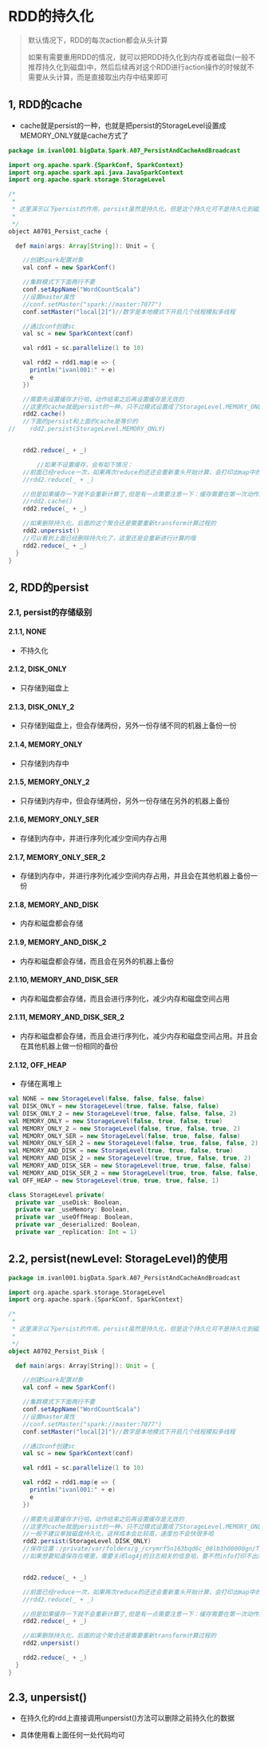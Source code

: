 # RDD的持久化

> 默认情况下，RDD的每次action都会从头计算
>
> 如果有需要重用RDD的情况，就可以把RDD持久化到内存或者磁盘(一般不推荐持久化到磁盘)中，然后后续再对这个RDD进行action操作的时候就不需要从头计算，而是直接取出内存中结果即可



## 1, RDD的cache

* cache就是persist的一种，也就是把persist的StorageLevel设置成MEMORY_ONLY就是cache方式了

```java
package im.ivanl001.bigData.Spark.A07_PersistAndCacheAndBroadcast

import org.apache.spark.{SparkConf, SparkContext}
import org.apache.spark.api.java.JavaSparkContext
import org.apache.spark.storage.StorageLevel

/*
 *
 * 这里演示以下persist的作用，persist虽然是持久化，但是这个持久化可不是持久化到磁盘，persist有模式的说法，可以指定内存模式，磁盘模式等等
 *
 */
object A0701_Persist_cache {

  def main(args: Array[String]): Unit = {

    //创建Spark配置对象
    val conf = new SparkConf()

    //集群模式下下面两行不要
    conf.setAppName("WordCountScala")
    //设置master属性
    //conf.setMaster("spark://master:7077")
    conf.setMaster("local[2]")//数字是本地模式下开启几个线程模拟多线程

    //通过conf创建sc
    val sc = new SparkContext(conf)

    val rdd1 = sc.parallelize(1 to 10)

    val rdd2 = rdd1.map(e => {
      println("ivanl001:" + e)
      e
    })

    //需要先设置缓存才行哈，动作结束之后再设置缓存是无效的
    //这里的cache就是persist的一种，只不过模式设置成了StorageLevel.MEMORY_ONLY
    rdd2.cache()
    //下面的persist和上面的cache是等价的
//    rdd2.persist(StorageLevel.MEMORY_ONLY)


    rdd2.reduce(_ + _)

		//如果不设置缓存，会有如下情况：
    //前面已经reduce一次，如果再次reduce的还还会重新重头开始计算，会打印出map中的那些打印的
    //rdd2.reduce(_ + _)

    //但是如果缓存一下就不会重新计算了,但是有一点需要注意一下：缓存需要在第一次动作之前缓存哈，存在下面是❌的
    //rdd2.cache()
    rdd2.reduce(_ + _)

    //如果删除持久化，后面的这个聚合还是需要重新transform计算过程的
    rdd2.unpersist()
    //可以看到上面已经删除持久化了，这里还是会重新进行计算的哦
    rdd2.reduce(_ + _)
  }
}
```





## 2, RDD的persist

### 2.1, persist的存储级别

#### 2.1.1, NONE

* 不持久化

#### 2.1.2, DISK_ONLY

* 只存储到磁盘上

#### 2.1.3, DISK_ONLY_2

* 只存储到磁盘上，但会存储两份，另外一份存储不同的机器上备份一份

#### 2.1.4, MEMORY_ONLY

* 只存储到内存中

#### 2.1.5, MEMORY_ONLY_2

* 只存储到内存中，但会存储两份，另外一份存储在另外的机器上备份

#### 2.1.6, MEMORY_ONLY_SER

* 存储到内存中，并进行序列化减少空间内存占用

#### 2.1.7, MEMORY_ONLY_SER_2

* 存储到内存中，并进行序列化减少空间内存占用，并且会在其他机器上备份一份

#### 2.1.8, MEMORY_AND_DISK

* 内存和磁盘都会存储

#### 2.1.9, MEMORY_AND_DISK_2

* 内存和磁盘都会存储，而且会在另外的机器上备份

#### 2.1.10, MEMORY_AND_DISK_SER

* 内存和磁盘都会存储，而且会进行序列化，减少内存和磁盘空间占用

#### 2.1.11, MEMORY_AND_DISK_SER_2

* 内存和磁盘都会存储，而且会进行序列化，减少内存和磁盘空间占用。并且会在其他机器上做一份相同的备份

#### 2.1.12, OFF_HEAP

* 存储在离堆上



```scala
val NONE = new StorageLevel(false, false, false, false)
val DISK_ONLY = new StorageLevel(true, false, false, false)
val DISK_ONLY_2 = new StorageLevel(true, false, false, false, 2)
val MEMORY_ONLY = new StorageLevel(false, true, false, true)
val MEMORY_ONLY_2 = new StorageLevel(false, true, false, true, 2)
val MEMORY_ONLY_SER = new StorageLevel(false, true, false, false)
val MEMORY_ONLY_SER_2 = new StorageLevel(false, true, false, false, 2)
val MEMORY_AND_DISK = new StorageLevel(true, true, false, true)
val MEMORY_AND_DISK_2 = new StorageLevel(true, true, false, true, 2)
val MEMORY_AND_DISK_SER = new StorageLevel(true, true, false, false)
val MEMORY_AND_DISK_SER_2 = new StorageLevel(true, true, false, false, 2)
val OFF_HEAP = new StorageLevel(true, true, true, false, 1)

class StorageLevel private(
  private var _useDisk: Boolean,
  private var _useMemory: Boolean,
  private var _useOffHeap: Boolean,
  private var _deserialized: Boolean,
  private var _replication: Int = 1)
```



## 2.2, persist(newLevel: StorageLevel)的使用

```scala
package im.ivanl001.bigData.Spark.A07_PersistAndCacheAndBroadcast

import org.apache.spark.storage.StorageLevel
import org.apache.spark.{SparkConf, SparkContext}

/*
 *
 * 这里演示以下persist的作用，persist虽然是持久化，但是这个持久化可不是持久化到磁盘，persist有模式到说法，可以指定内存模式，磁盘模式等等
 *
 */
object A0702_Persist_Disk {

  def main(args: Array[String]): Unit = {

    //创建Spark配置对象
    val conf = new SparkConf()

    //集群模式下下面两行不要
    conf.setAppName("WordCountScala")
    //设置master属性
    //conf.setMaster("spark://master:7077")
    conf.setMaster("local[2]")//数字是本地模式下开启几个线程模拟多线程

    //通过conf创建sc
    val sc = new SparkContext(conf)

    val rdd1 = sc.parallelize(1 to 10)

    val rdd2 = rdd1.map(e => {
      println("ivanl001:" + e)
      e
    })

    //需要先设置缓存才行哈，动作结束之后再设置缓存是无效的
    //这里的cache就是persist的一种，只不过模式设置成了StorageLevel.MEMORY_ONLY
    //一般不建议单独磁盘持久化，这样成本会比较高，速度也不会快很多哈
    rdd2.persist(StorageLevel.DISK_ONLY)
    //保存位置：/private/var/folders/g_/crymrf5n163bqd6c_08lb3h00000gn/T/blockmgr-21f661bf-70df-426c-8fb6-09a14f3269e9
    //如果想要知道保存在哪里，需要关闭log4j的日志相关的信息哈，要不然info打印不出来，也就看不到了


    rdd2.reduce(_ + _)

    //前面已经reduce一次，如果再次reduce的还还会重新重头开始计算，会打印出map中的那些打印的
    //rdd2.reduce(_ + _)

    //但是如果缓存一下就不会重新计算了,但是有一点需要注意一下：缓存需要在第一次动作之前缓存哈
    rdd2.reduce(_ + _)

    //如果删除持久化，后面的这个聚合还是需要重新transform计算过程的
    rdd2.unpersist()

    rdd2.reduce(_ + _)
  }
}
```





## 2.3, unpersist()

* 在持久化的rdd上直接调用unpersist()方法可以删除之前持久化的数据

* 具体使用看上面任何一处代码均可